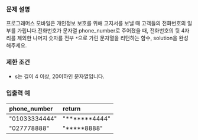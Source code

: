 ### **문제 설명**

프로그래머스 모바일은 개인정보 보호를 위해 고지서를 보낼 때 고객들의 전화번호의 일부를 가립니다.전화번호가 문자열 phone_number로 주어졌을 때, 전화번호의 뒷 4자리를 제외한 나머지 숫자를 전부 `*`으로 가린 문자열을 리턴하는 함수, solution을 완성해주세요.

### 제한 조건

- s는 길이 4 이상, 20이하인 문자열입니다.

### 입출력 예

|phone_number	|return|
|:---|:---|
|"01033334444"	|"*******4444"|
|"027778888"	|"*****8888"|
